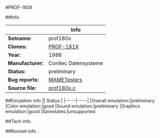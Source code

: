 #PROF-180X

##Info

||Info|
|-----|-----|
|**Setname:**|prof180x
|**Clones:**|[PROF-181X](prof181x.md)
|**Year:**|1986
|**Manufacturer:**|Conitec Datensysteme
|**Status:**|preliminary
|**Bug reports:**|[MAMETesters](http://mametesters.org/view_all_set.php?type=1&temporary=y&search=prof180x.c)
|**Source file:**|[prof180x.c](https://github.com/mamedev/mame/blob/master/src/mess/drivers/prof180x.c)

##Emulation info
|| Status |
|-----|-----|
|Overall emulation:|preliminary
|Color emulation:|good
|Sound emulation:|preliminary
|Graphics emulation:|good
|Savestates:|unsupported

##Tech info

##Romset info

<!--- START OF EDITED COMMENT DO NOT TOUCH TEXT ABOVE-->
